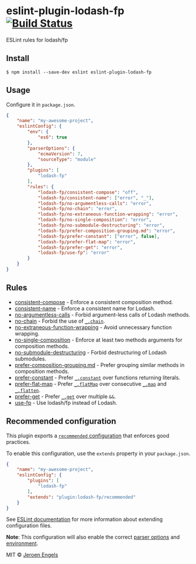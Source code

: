# eslint-plugin-lodash-fp [![Build Status](https://travis-ci.org/jfmengels/eslint-plugin-lodash-fp.svg?branch=master)](https://travis-ci.org/jfmengels/eslint-plugin-lodash-fp)

ESLint rules for lodash/fp


## Install

```
$ npm install --save-dev eslint eslint-plugin-lodash-fp
```

## Usage

Configure it in `package.json`.

```json
{
	"name": "my-awesome-project",
	"eslintConfig": {
		"env": {
			"es6": true
		},
		"parserOptions": {
			"ecmaVersion": 7,
			"sourceType": "module"
		},
		"plugins": [
			"lodash-fp"
		],
		"rules": {
			"lodash-fp/consistent-compose": "off",
			"lodash-fp/consistent-name": ["error", "_"],
			"lodash-fp/no-argumentless-calls": "error",
			"lodash-fp/no-chain": "error",
			"lodash-fp/no-extraneous-function-wrapping": "error",
			"lodash-fp/no-single-composition": "error",
			"lodash-fp/no-submodule-destructuring": "error",
			"lodash-fp/prefer-composition-grouping.md": "error",
			"lodash-fp/prefer-constant": ["error", false],
			"lodash-fp/prefer-flat-map": "error",
			"lodash-fp/prefer-get": "error",
			"lodash-fp/use-fp": "error"
		}
	}
}
```


## Rules

- [consistent-compose](docs/rules/consistent-compose.md) - Enforce a consistent composition method.
- [consistent-name](docs/rules/consistent-name.md) - Enforce a consistent name for Lodash.
- [no-argumentless-calls](docs/rules/no-argumentless-calls.md) - Forbid argument-less calls of Lodash methods.
- [no-chain](docs/rules/no-chain.md) - Forbid the use of [`_.chain`](https://lodash.com/docs#chain).
- [no-extraneous-function-wrapping](docs/rules/no-extraneous-function-wrapping.md) - Avoid unnecessary function wrapping.
- [no-single-composition](docs/rules/no-single-composition.md) - Enforce at least two methods arguments for composition methods.
- [no-submodule-destructuring](docs/rules/no-submodule-destructuring.md) - Forbid destructuring of Lodash submodules.
- [prefer-composition-grouping.md](docs/rules/prefer-composition-grouping.md.md) - Prefer grouping similar methods in composition methods.
- [prefer-constant](docs/rules/prefer-constant.md) - Prefer [`_.constant`](https://lodash.com/docs#constant) over functions returning literals.
- [prefer-flat-map](docs/rules/prefer-flat-map.md) - Prefer [`_.flatMap`](https://lodash.com/docs#flatMap) over consecutive [`_.map`](https://lodash.com/docs#map) and [`_.flatten`](https://lodash.com/docs#flatten).
- [prefer-get](docs/rules/prefer-get.md) - Prefer [`_.get`](https://lodash.com/docs#get) over multiple `&&`.
- [use-fp](docs/rules/use-fp.md) - Use lodash/fp instead of Lodash.

## Recommended configuration

This plugin exports a [`recommended` configuration](index.js) that enforces good practices.

To enable this configuration, use the `extends` property in your `package.json`.

```json
{
	"name": "my-awesome-project",
	"eslintConfig": {
		"plugins": [
			"lodash-fp"
		],
		"extends": "plugin:lodash-fp/recommended"
	}
}
```

See [ESLint documentation](http://eslint.org/docs/user-guide/configuring#extending-configuration-files) for more information about extending configuration files.

**Note**: This configuration will also enable the correct [parser options](http://eslint.org/docs/user-guide/configuring#specifying-parser-options) and [environment](http://eslint.org/docs/user-guide/configuring#specifying-environments).

MIT © [Jeroen Engels](https://github.com/jfmengels)
